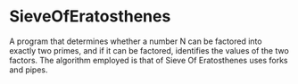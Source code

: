 # SieveOfEratosthenes
A program that determines whether a number N can be factored into exactly two primes, and if it can be factored, identifies the values of the two factors. The algorithm employed is that of Sieve Of Eratosthenes uses forks and pipes.
